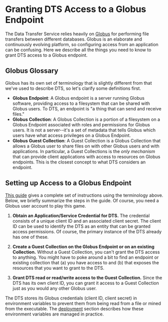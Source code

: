 # Granting DTS Access to a Globus Endpoint

The Data Transfer Service relies heavily on [Globus](https://www.globus.org/)
for performing file transfers between different databases. Globus is an elaborate
and continuously evolving platform, so configuring access from an application
can be confusing. Here we describe all the things you need to know to grant
DTS access to a Globus endpoint.

## Globus Glossary

Globus has its own set of terminology that is slightly different from that we've
 used to describe DTS, so let's clarify some definitions first.

* **Globus Endpoint**: A Globus endpoint is a server running Globus software,
  providing access to a filesystem that can be shared with Globus users. To DTS,
  an endpoint is "a thing that can send and receive files."
* **Globus Collection**: A Globus Collection is a portion of a filesystem on a
  Globus Endpoint associated with roles and permissions for Globus users. It is
  not a server--it's a set of metadata that tells Globus which users have what
  access privileges on a Globus Endpoint.
* **Globus Guest Collection**: A Guest Collection is a Globus Collection that allows
  a Globus user to share files on with other Globus users and with applications.
  In particular, a Guest Collections is the _only mechanism_ that can provide
  client applications with access to resources on Globus endpoints. This is the
  closest concept to what DTS considers an endpoint.

## Setting up Access to a Globus Endpoint

[This guide](https://docs.globus.org/guides/recipes/automate-with-service-account/)
gives a complete set of instructions using the terminology above. Below, we briefly
summarize the steps in the guide. Of course, you need a Globus user account to play
this game.

1. **Obtain an Application/Service Credential for DTS.** The credential consists of
   a unique client ID and an associated client secret. The client ID can be used to
   identify the DTS as an entity that can be granted access permissions. Of course,
   the primary instance of the DTS already has one of these.

2. **Create a Guest Collection on the Globus Endpoint or on an existing Collection.**
   Without a Guest Collection, you can't grant the DTS access to anything. You might
   have to poke around a bit to find an endpoint or existing collection that (a) you
   have access to and (b) that exposes the resources that you want to grant to the
   DTS.

3. **Grant DTS read or read/write access to the Guest Collection.** Since the DTS
   has its own client ID, you can grant it access to a Guest Collection just as you
   would any other Globus user.

The DTS stores its Globus credentials (client ID, client secret) in environment
variables to prevent them from being read from a file or mined from the executable.
The [deployment](deployment.md) section describes how these environment variables
are managed in practice.
